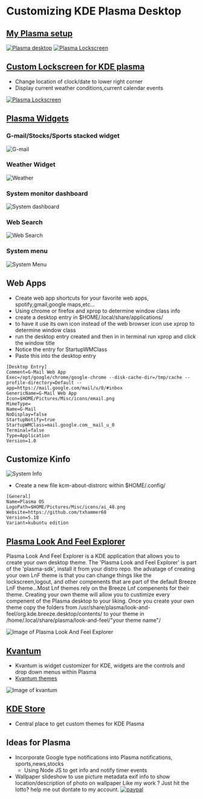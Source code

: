 # Customizing KDE Plasma Desktop

## [My Plasma setup](https://txhammer68.github.io/docs/slides.html)
[![Plasma desktop](/images/plasma-desktop1.png)](https://github.com/txhammer68/docs/blob/master/plasma-desktop1.png?raw=true "My Plasma Desktop")
[![Plasma Lockscreen](/images/plasma-desktop1.png)](/images/desktop.mp4)


## [Custom Lockscreen for KDE plasma](https://github.com/txhammer68/plasma-lockscreen-win10#custom-plasma-lockscreen-win-10-style)

* Change location of clock/date to lower right corner
* Display current weather conditions,current calendar events

[![Plasma Lockscreen](images/lockscreen1.png)](https://github.com/txhammer68/docs/blob/master/images/lockscreen1.png?raw=true "Custom Plasma Lockscreen")

## [Plasma Widgets](https://github.com/txhammer68/qml#misc-plasma-qml-widgetscode)
### G-mail/Stocks/Sports stacked widget
![G-mail](images/gmail.png)
### Weather Widget
![Weather](images/weather.png)
### System monitor dashboard
![System dashboard](images/dashboard.png)
### Web Search
![Web Search](images/search.png)
### System menu
![System Menu](images/system-menu.png)

## Web Apps
* Create web app shortcuts for your favorite web apps, spotify,gmail,google maps,etc...
* Using chrome or firefox and xprop to determine window class info
* create a desktop entry in $HOME/.local/share/applications/
* to have it use its own icon instead of the web browser icon use xprop to determine window class
* run the desktop entry created and then in in terminal run xprop and click the window title
* Notice the entry for StartupWMClass
* Paste this into the desktop entry
```
[Desktop Entry]
Comment=G-Mail Web App
Exec=/opt/google/chrome/google-chrome --disk-cache-dir=/tmp/cache --profile-directory=Default --app=https://mail.google.com/mail/u/0/#inbox
GenericName=G-Mail Web App
Icon=$HOME/Pictures/Misc/icons/email.png
MimeType=
Name=G-Mail
NoDisplay=false
StartupNotify=true
StartupWMClass=mail.google.com__mail_u_0
Terminal=false
Type=Application
Version=1.0
```
## Customize Kinfo
![System Info](images/kinfo.png)
* Create a new file kcm-about-distrorc within $HOME/.config/
```
[General]
Name=Plasma OS
LogoPath=$HOME/Pictures/Misc/icons/ai_48.png
Website=https://github.com/txhammer68
Version=5.18
Variant=kubuntu edition
```

## [Plasma Look And Feel Explorer](https://userbase.kde.org/Plasma/Create_a_Look_and_Feel_Package)
  Plasma Look And Feel Explorer is a KDE application that allows you to create your own desktop theme.
  The 'Plasma Look and Feel Explorer' is part of the 'plasma-sdk', install it from your distro repo.
  the advatage of creating your own LnF theme is that you can change things like the lockscreen,logout, 
  and other compenents that are part of the default Breeze LnF theme...Most Lnf themes rely on the Breeze Lnf compenents 
  for their theme. Creating your own theme will allow you to custimize every compenent of the Plasma desktop to your liking.
  Once you create your own theme copy the folders from /usr/share/plasma/look-and-feel/org.kde.breeze.desktop/contents/ 
  to your theme in /home/.local/share/plasma/look-and-feel/"your theme name"/
 
  ![Image of Plasma Look And Feel Explorer](https://i.imgur.com/yPkUl3M.png)


## [Kvantum](https://github.com/tsujan/Kvantum/tree/master/Kvantum) 
* Kvantum is widget customizer for KDE, widgets are the controls and drop down menus within Plasma
* [Kvantum themes](https://store.kde.org/browse/cat/123/order/latest/) 

![Image of kvantum](https://github.com/tsujan/Kvantum/raw/master/Kvantum/screenshots/Default.png?raw=true)

## [KDE Store](https://store.kde.org/browse/cat/) 
* Central place to get custom themes for KDE Plasma 

## Ideas for Plasma
* Incorporate Google type notifications into Plasma notifications, sports,news,stocks
  * Using Node JS to get info and notify timer events
* Wallpaper slideshow to use picture metadata exif info to show location/description of photo on wallpaper
Like my work ? Just hit the lotto? help me out dontate to my account.
[![paypal](https://www.paypalobjects.com/en_US/i/btn/btn_donateCC_LG.gif)](https://paypal.me/taylorcm68)


